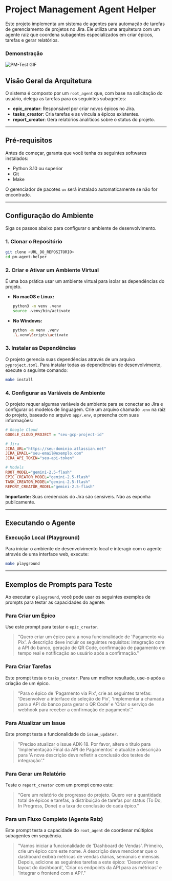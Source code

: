 # Project Management Agent Helper

Este projeto implementa um sistema de agentes para automação de tarefas de gerenciamento de projetos no Jira. Ele utiliza uma arquitetura com um agente raiz que coordena subagentes especializados em criar épicos, tarefas e gerar relatórios.

### Demonstração

![PM-Test GIF](https://github.com/user-attachments/assets/30a2a2a9-135a-480b-a555-4996580120ed)


## Visão Geral da Arquitetura

O sistema é composto por um `root_agent` que, com base na solicitação do usuário, delega as tarefas para os seguintes subagentes:

  * **epic\_creator**: Responsável por criar novos épicos no Jira.
  * **tasks\_creator**: Cria tarefas e as vincula a épicos existentes.
  * **report\_creator**: Gera relatórios analíticos sobre o status do projeto.

-----

## Pré-requisitos

Antes de começar, garanta que você tenha os seguintes softwares instalados:

  * Python 3.10 ou superior
  * Git
  * Make

O gerenciador de pacotes `uv` será instalado automaticamente se não for encontrado.

-----

## Configuração do Ambiente

Siga os passos abaixo para configurar o ambiente de desenvolvimento.

### 1\. Clonar o Repositório

```bash
git clone <URL_DO_REPOSITORIO>
cd pm-agent-helper
```

### 2\. Criar e Ativar um Ambiente Virtual

É uma boa prática usar um ambiente virtual para isolar as dependências do projeto.

  * **No macOS e Linux:**

    ```bash
    python3 -m venv .venv
    source .venv/bin/activate
    ```

  * **No Windows:**

    ```bash
    python -m venv .venv
    .\.venv\Scripts\activate
    ```

### 3\. Instalar as Dependências

O projeto gerencia suas dependências através de um arquivo `pyproject.toml`. Para instalar todas as dependências de desenvolvimento, execute o seguinte comando:

```bash
make install
```

### 4\. Configurar as Variáveis de Ambiente

O projeto requer algumas variáveis de ambiente para se conectar ao Jira e configurar os modelos de linguagem. Crie um arquivo chamado `.env` na raiz do projeto, baseado no arquivo `app/.env`, e preencha com suas informações:

```ini
# Google Cloud
GOOGLE_CLOUD_PROJECT = "seu-gcp-project-id"

# Jira
JIRA_URL="https://seu-dominio.atlassian.net"
JIRA_EMAIL="seu-email@exemplo.com"
JIRA_API_TOKEN="seu-api-token"

# Models
ROOT_MODEL="gemini-2.5-flash"
EPIC_CREATOR_MODEL="gemini-2.5-flash"
TASK_CREATOR_MODEL="gemini-2.5-flash"
REPORT_CREATOR_MODEL="gemini-2.5-flash"
```

**Importante:** Suas credenciais do Jira são sensíveis. Não as exponha publicamente.

-----

## Executando o Agente

### Execução Local (Playground)

Para iniciar o ambiente de desenvolvimento local e interagir com o agente através de uma interface web, execute:

```bash
make playground
```
-----

## Exemplos de Prompts para Teste

Ao executar o `playground`, você pode usar os seguintes exemplos de prompts para testar as capacidades do agente:

### Para Criar um Épico

Use este prompt para testar o `epic_creator`.

> "Quero criar um épico para a nova funcionalidade de 'Pagamento via Pix'. A descrição deve incluir os seguintes requisitos: integração com a API do banco, geração de QR Code, confirmação de pagamento em tempo real e notificação ao usuário após a confirmação."

### Para Criar Tarefas

Este prompt testa o `tasks_creator`. Para um melhor resultado, use-o após a criação de um épico.

> "Para o épico de 'Pagamento via Pix', crie as seguintes tarefas: 'Desenvolver a interface de seleção de Pix', 'Implementar a chamada para a API do banco para gerar o QR Code' e 'Criar o serviço de webhook para receber a confirmação de pagamento'."

### Para Atualizar um Issue

Este prompt testa a funcionalidade do `issue_updater`.

> "Preciso atualizar o issue ADK-18. Por favor, altere o título para 'Implementação Final da API de Pagamentos' e atualize a descrição para 'A nova descrição deve refletir a conclusão dos testes de integração'."

### Para Gerar um Relatório

Teste o `report_creator` com um prompt como este:

> "Gere um relatório de progresso do projeto. Quero ver a quantidade total de épicos e tarefas, a distribuição de tarefas por status (To Do, In Progress, Done) e a taxa de conclusão de cada épico."

### Para um Fluxo Completo (Agente Raiz)

Este prompt testa a capacidade do `root_agent` de coordenar múltiplos subagentes em sequência.

> "Vamos iniciar a funcionalidade de 'Dashboard de Vendas'. Primeiro, crie um épico com este nome. A descrição deve mencionar que o dashboard exibirá métricas de vendas diárias, semanais e mensais. Depois, adicione as seguintes tarefas a este épico: 'Desenvolver o layout do dashboard', 'Criar os endpoints da API para as métricas' e 'Integrar o frontend com a API'."

